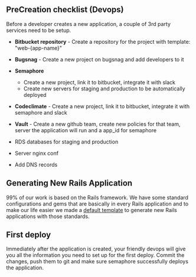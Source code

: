 ## PreCreation checklist (Devops)

Before a developer creates a new application, a couple of 3rd party services need to be setup.

* **Bitbucket repository** - Create a repository for the project with template: "web-{app-name}"
* **Bugsnag** - Create a new project on bugsnag and add developers to it
* **Semaphore**
  - Create a new project, link it to bitbucket, integrate it with slack
  - Create new servers for staging and production to be automatically deployed
* **Codeclimate** - Create a new project, link it to bitbucket, integrate it with semaphore and slack
* **Vault** - Create a new github team, create new policies for that team, server the application will run and a app_id for semaphore

* RDS databases for staging and production
* Server nginx conf
* Add DNS records

## Generating New Rails Application

99% of our work is based on the Rails framework. We have some standard configurations and gems that are basically in every Rails application and to make our life easier we made a [default template](https://github.com/infinum/default_rails_template/) to generate new Rails applications with those standards.

## First deploy

Immediately after the application is created, your friendly devops will give you all the information you need to set up for the first deploy.
Commit the changes, push them to git and make sure semaphore successfully deploys the application.
